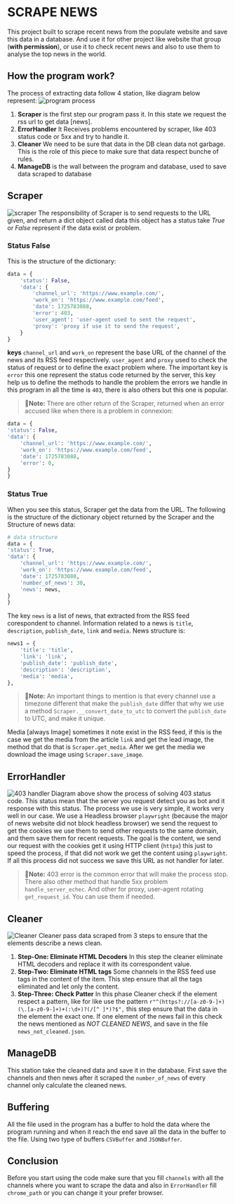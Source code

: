 # SCRAPE NEWS
This project built to scrape recent news from the populate website and save this data in
a database. And use it for other project like website that group (**with permission**), or use it to check recent news
and also to use them to analyse the top news in the world.
## How the program work?
The process of extracting data follow 4 station, like diagram below represent:
![program process](images_readme/program_process.png)
1. **Scraper** is the first step our program pass it. In this state we request the rss url to get 
data [news].
2. **ErrorHandler** It Receives problems encountered by scraper, like 403 status code or 5xx
and try to handle it.
3. **Cleaner** We need to be sure that data in the DB clean data not garbage. This is the role of this piece to make sure that data respect bunche of rules.
4. **ManageDB** is the wall between the program and database, used to save data scraped to database

## Scraper
![scraper](images_readme/scraper.png)
The responsibility of Scraper is to send requests to the URL given, and return a dict object called data this object
has a status take _True_ or _False_ represent if the data exist or problem.
### Status False
This is the structure of the dictionary:
```python
data = {
    'status': False,
    'data': {
        'channel_url': 'https://www.example.com/',
        'work_on': 'https://www.example.com/feed',
        'date': 1725783088,
        'error': 403,
        'user_agent': 'user-agent used to sent the request',
        'proxy': 'proxy if use it to send the request',
    }
}
```
**keys** `channel_url`  and `work_on` represent the base URL of the channel of the news and its RSS feed respectively.
`user_agent` and `proxy` used to check the status of request or to define the exact problem where. The important key is 
`error` this one represent the status code returned by the server, this key help us to define the methods to handle the problem
the errors we handle in this program in all the time is `403`, there is also others but this one is popular.
>📝**Note:** There are other return of the Scraper, returned when an error accused like when there is a problem in connexion:
```python
data = {
'status': False,
'data': {
    'channel_url': 'https://www.example.com/',
    'work_on': 'https://www.example.com/feed',
    'date': 1725783088,
    'error': 0,
}
}
```
### Status True
When you see this status, Scraper get the data from the URL. The following is the structure of the dictionary object returned by the Scraper and the Structure of news data:
```python
# data structure
data = {
'status': True,
'data': {
    'channel_url': 'https://www.example.com/',
    'work_on': 'https://www.example.com/feed',
    'date': 1725783088,
    'number_of_news': 30,
    'news': news,
}
}
```
The key `news` is a list of news, that extracted from the RSS feed corespondent to channel. Information related to a news
is `title`, `description`, `publish_date`, `link` and `media`. News structure is:
```python
news1 = {
    'title': 'title',
    'link': 'link',
    'publish_date': 'publish_date',
    'description': 'description',
    'media': 'media',
},
```
>📝**Note:** An important things to mention is that every channel use a timezone different that make the `publish_date` differ
> that why we use a method `Scraper.__convert_date_to_utc` to convert the `publish_date` to UTC, and make it unique.

Media [always Image] sometimes it note exist in the RSS feed, if this is the case we get the media from the article `link`
and get the lead image, the method that do that is `Scraper.get_media`. After we get the media we download the image using 
`Scraper.save_image`.

## ErrorHandler
![403 handler](images_readme/ErrorHandler.png)
Diagram above show the process of solving 403 status code. This status mean that the server you request detect you as bot
and it response with this status. The process we use is very simple, it works very well in our case.
We use a Headless browser `playwright` (because the major of news website did not block headless browser) we send the request to get the cookies
we use them to send other requests to the same domain, and them save them for recent requests. The goal is the content, we send our request with the cookies get it
using HTTP client (`httpx`) this just to speed the process, if that did not work we get the content using `playwright`.
If all this process did not success we save this URL as not handler for later.
>📝**Note:** 403 error is the common error that will make the process stop. There also other method that handle 5xx
> problem `handle_server_echec`. And other for proxy, user-agent rotating `get_request_id`. You can use them if needed.

## Cleaner
![Cleaner](images_readme/Cleaner.png)
Cleaner pass data scraped from 3 steps to ensure that the elements describe a news clean.
1. **Step-One: Eliminate HTML Decoders**
In this step the cleaner eliminate HTML decoders and replace it with its correspondent value.
2. **Step-Two: Eliminate HTML tags**
Some channels in the RSS feed use tags in the content of the item. This step ensure that all the tags eliminated and let only the content.
3. **Step-Three: Check Patter**
In this phase Cleaner check if the element respect a pattern, like for like use the pattern `r"^(https?://[a-z0-9-]+)(\.[a-z0-9-]+)+(:\d+)?(/[^ ]*)?$",` this step ensure that the data in the element the exact one.
If one element of the news fail in this check the news mentioned as _NOT CLEANED NEWS_, and save in the file `news_not_cleaned.json`.

## ManageDB
This station take the cleaned data and save it in the database. First save the channels and then news after it scraped
the `number_of_news` of every channel only calculate the cleaned news.
## Buffering
All the file used in the program has a buffer to hold the data where the program running and when it reach the end
save all the data in the buffer to the file. Using two type of buffers `CSVBuffer` and `JSONBuffer`.
## Conclusion
Before you start using the code make sure that you fill `channels` with all the channels where you want to scrape the data
and also in `ErrorHandler` fill `chrome_path` or you can change it your prefer browser.